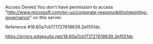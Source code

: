 Access Denied
You don't have permission to access "http://www.microsoft.com/en-us/corporate-responsibility/reporting-governance" on this server.

Reference #18.60a7cb17.1727618639.2ef551dc

https://errors.edgesuite.net/18.60a7cb17.1727618639.2ef551dc